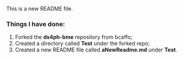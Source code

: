 This is a new README file.
### Things I have done:
1. Forked the **ds4ph-bme** repository from bcaffo;
2. Created a directory called **Test** under the forked repo;
3. Created a new README file called **aNewReadme.md** under **Test**.
